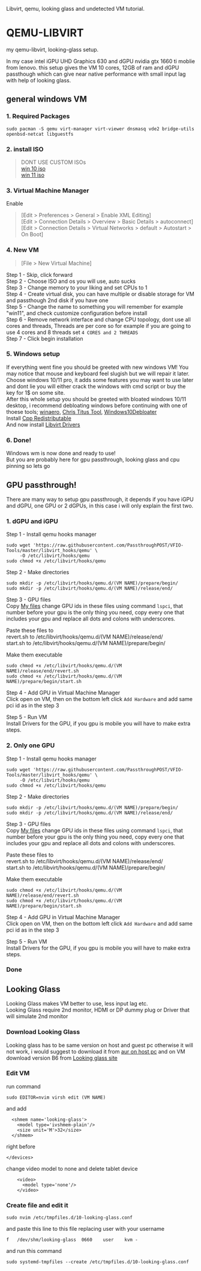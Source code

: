 Libvirt, qemu, looking glass and undetected VM tutorial.

# QEMU-LIBVIRT
my qemu-libvirt, looking-glass setup.

In my case intel iGPU UHD Graphics 630 and dGPU nvidia gtx 1660 ti moblie from lenovo. 
this setup gives the VM 10 cores, 12GB of ram and dGPU passthough which can give near native performance with small input lag with help of looking glass.

## general windows VM 
### 1. Required Packages
```
sudo pacman -S qemu virt-manager virt-viewer dnsmasq vde2 bridge-utils openbsd-netcat libguestfs
```
### 2. install ISO  
>DONT USE CUSTOM ISOs  
> [win 10 iso](https://www.microsoft.com/en-us/software-download/windows10ISO)  
> [win 11 iso](https://www.microsoft.com/software-download/windows11)  
### 3. Virtual Machine Manager 
Enable 
> [Edit > Preferences > General > Enable XML Editing]  
> [Edit > Connection Details > Overview > Basic Details > autoconnect]  
> [Edit > Connection Details > Virtual Networks > default > Autostart > On Boot]  

### 4. New VM
> [File > New Virtual Machine]

Step 1 - Skip, click forward  
Step 2 - Choose ISO and os you will use, auto sucks  
Step 3 - Change memory to your liking and set CPUs to 1  
Step 4 - Create virtual disk, you can have multiple or disable storage for VM and passthough 2nd disk if you have one  
Step 5 - Change the name to something you will remember for example "win11", and check customize configuration before install  
Step 6 - Remove network interface and change CPU topology, dont use all cores and threads, Threads are per core so for example if you are going to use 4 cores and 8 threads set `4 CORES and 2 THREADS`  
Step 7 - Click begin installation   

### 5. Windows setup
If everything went fine you should be greeted with new windows VM! You may notice that mouse and keyboard feel slugish but we will repair it later.  
Choose windows 10/11 pro, it adds some features you may want to use later and dont lie you will either crack the windows with cmd script or buy the key for 1$ on some site.  
After this whole setup you should be greeted with bloated windows 10/11 desktop, i recommend debloating windows before continuing with one of thoese tools; [winaero](https://winaero.com/), [Chris Titus Tool](https://christitus.com/windows-tool/), [Windows10Debloater](https://github.com/Sycnex/Windows10Debloater)   
Install [Cpp Redistributable](https://learn.microsoft.com/en-us/cpp/windows/latest-supported-vc-redist?view=msvc-170)  
And now install [Libvirt Drivers](https://github.com/virtio-win/virtio-win-pkg-scripts/blob/master/README.md)  

### 6. Done!
Windows wm is now done and ready to use!   
But you are probably here for gpu passthrough, looking glass and cpu pinning so lets go    

## GPU passthrough!  
There are many way to setup gpu passthrough, it depends if you have iGPU and dGPU, one GPU or 2 dGPUs, in this case i will only explain the first two.   

### 1. dGPU and iGPU  
Step 1 - Install qemu hooks manager  
```
sudo wget 'https://raw.githubusercontent.com/PassthroughPOST/VFIO-Tools/master/libvirt_hooks/qemu' \
     -O /etc/libvirt/hooks/qemu
sudo chmod +x /etc/libvirt/hooks/qemu
```

Step 2 - Make directories  
```
sudo mkdir -p /etc/libvirt/hooks/qemu.d/(VM NAME)/prepare/begin/
sudo mkdir -p /etc/libvirt/hooks/qemu.d/(VM NAME)/release/end/
```

Step 3 - GPU files  
Copy [My files](GPU%20PASSTHROUGH/iGPU%20and%20dGPU) 
change GPU ids in these files using command `lspci`, that number before your gpu is the only thing you need, copy every one that includes your gpu and replace all dots and colons with underscores.  

Paste these files to  
revert.sh to /etc/libvirt/hooks/qemu.d/(VM NAME)/release/end/    
start.sh to /etc/libvirt/hooks/qemu.d/(VM NAME)/prepare/begin/   

Make them executable
```
sudo chmod +x /etc/libvirt/hooks/qemu.d/(VM NAME)/release/end/revert.sh
sudo chmod +x /etc/libvirt/hooks/qemu.d/(VM NAME)/prepare/begin/start.sh
```

Step 4 - Add GPU in Virtual Machine Manager  
Click open on VM, then on the bottom left click `Add Hardware` and add same pci id as in the step 3  

Step 5 - Run VM  
Install Drivers for the GPU, if you gpu is mobile you will have to make extra steps. 

### 2. Only one GPU 
Step 1 - Install qemu hooks manager  
```
sudo wget 'https://raw.githubusercontent.com/PassthroughPOST/VFIO-Tools/master/libvirt_hooks/qemu' \
     -O /etc/libvirt/hooks/qemu
sudo chmod +x /etc/libvirt/hooks/qemu
```

Step 2 - Make directories  
```
sudo mkdir -p /etc/libvirt/hooks/qemu.d/(VM NAME)/prepare/begin/
sudo mkdir -p /etc/libvirt/hooks/qemu.d/(VM NAME)/release/end/
```

Step 3 - GPU files  
Copy [My files](GPU%20PASSTHROUGH/One%20GPU) 
change GPU ids in these files using command `lspci`, that number before your gpu is the only thing you need, copy every one that includes your gpu and replace all dots and colons with underscores.  

Paste these files to  
revert.sh to /etc/libvirt/hooks/qemu.d/(VM NAME)/release/end/    
start.sh to /etc/libvirt/hooks/qemu.d/(VM NAME)/prepare/begin/   

Make them executable
```
sudo chmod +x /etc/libvirt/hooks/qemu.d/(VM NAME)/release/end/revert.sh
sudo chmod +x /etc/libvirt/hooks/qemu.d/(VM NAME)/prepare/begin/start.sh
```

Step 4 - Add GPU in Virtual Machine Manager  
Click open on VM, then on the bottom left click `Add Hardware` and add same pci id as in the step 3  

Step 5 - Run VM  
Install Drivers for the GPU, if you gpu is mobile you will have to make extra steps. 

### Done

## Looking Glass
Looking Glass makes VM better to use, less input lag etc.   
Looking Glass require 2nd monitor, HDMI or DP dummy plug or Driver that will simulate 2nd monitor 
### Download Looking Glass
Looking glass has to be same version on host and guest pc otherwise it will not work, i would suggest to download it from [aur on host pc](https://aur.archlinux.org/packages/looking-glass) and on VM download version B6 from [Looking glass site](https://looking-glass.io/downloads)

### Edit VM 
run command   
```
sudo EDITOR=nvim virsh edit (VM NAME)
```
and add  
```
  <shmem name='looking-glass'>
    <model type='ivshmem-plain'/>
    <size unit='M'>32</size>
  </shmem>
```
right before  
```
</devices>
```

change video model to none and delete tablet device
```
    <video>
      <model type='none'/>
    </video>
```

### Create file and edit it
```
sudo nvim /etc/tmpfiles.d/10-looking-glass.conf
```
and paste this line to this file replacing user with your username 
```
f	/dev/shm/looking-glass	0660	user	kvm	-
```
and run this command 
```
sudo systemd-tmpfiles --create /etc/tmpfiles.d/10-looking-glass.conf
```

